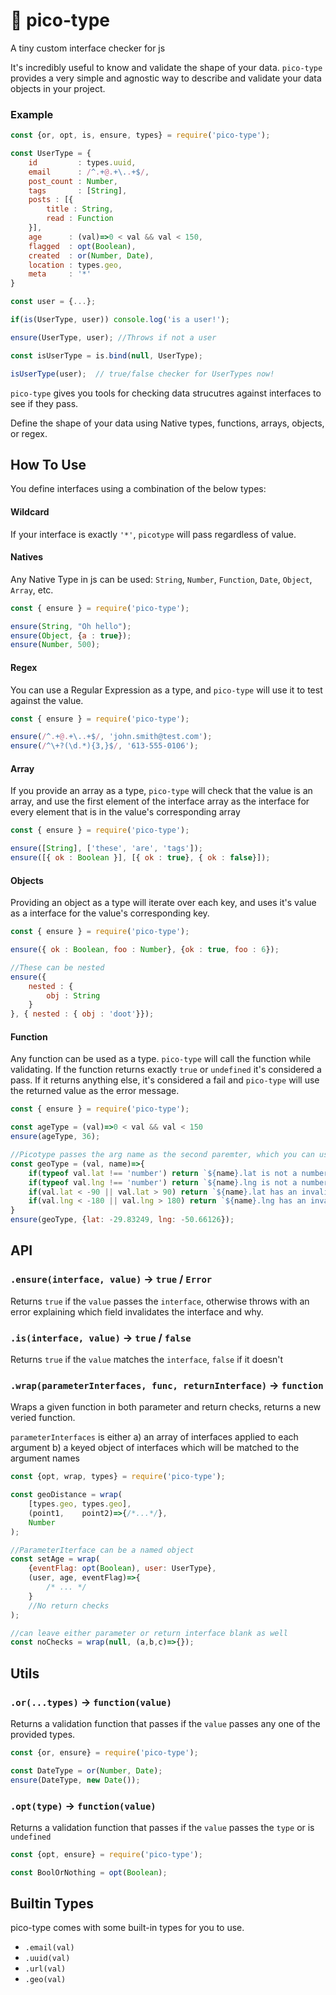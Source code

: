 # 🛂 pico-type
A tiny custom interface checker for js


It's incredibly useful to know and validate the shape of your data. `pico-type` provides a very simple and agnostic way to describe and validate your data objects in your project.

### Example
```js
const {or, opt, is, ensure, types} = require('pico-type');

const UserType = {
	id         : types.uuid,
	email      : /^.+@.+\..+$/,
	post_count : Number,
	tags       : [String],
	posts : [{
		title : String,
		read : Function
	}],
	age      : (val)=>0 < val && val < 150,
	flagged  : opt(Boolean),
	created  : or(Number, Date),
	location : types.geo,
	meta     : '*'
}

const user = {...};

if(is(UserType, user)) console.log('is a user!');

ensure(UserType, user); //Throws if not a user

const isUserType = is.bind(null, UserType);

isUserType(user);  // true/false checker for UserTypes now!
```

`pico-type` gives you tools for checking data strucutres against interfaces to see if they pass.

Define the shape of your data using Native types, functions, arrays, objects, or regex.


## How To Use
You define interfaces using a combination of the below types:

#### Wildcard
If your interface is exactly `'*'`, `picotype` will pass regardless of value.

#### Natives
Any Native Type in js can be used: `String`, `Number`, `Function`, `Date`, `Object`, `Array`, etc.


```js
const { ensure } = require('pico-type');

ensure(String, "Oh hello");
ensure(Object, {a : true});
ensure(Number, 500);
```

#### Regex
You can use a Regular Expression as a type, and `pico-type` will use it to test against the value.

```js
const { ensure } = require('pico-type');

ensure(/^.+@.+\..+$/, 'john.smith@test.com');
ensure(/^\+?(\d.*){3,}$/, '613-555-0106');
```

#### Array
If you provide an array as a type, `pico-type` will check that the value is an array, and use the first element of the interface array as the interface for every element that is in the value's corresponding array

```js
const { ensure } = require('pico-type');

ensure([String], ['these', 'are', 'tags']);
ensure([{ ok : Boolean }], [{ ok : true}, { ok : false}]);
```

#### Objects
Providing an object as a type will iterate over each key, and uses it's value as a interface for the value's corresponding key.

```js
const { ensure } = require('pico-type');

ensure({ ok : Boolean, foo : Number}, {ok : true, foo : 6});

//These can be nested
ensure({
	nested : {
		obj : String
	}
}, { nested : { obj : 'doot'}});
```


#### Function
Any function can be used as a type. `pico-type` will call the function while validating. If the function returns exactly `true` or `undefined` it's considered a pass. If it returns anything else, it's considered a fail and `pico-type` will use the returned value as the error message.

```js
const { ensure } = require('pico-type');

const ageType = (val)=>0 < val && val < 150
ensure(ageType, 36);

//Picotype passes the arg name as the second paremter, which you can use in your error messages.
const geoType = (val, name)=>{
	if(typeof val.lat !== 'number') return `${name}.lat is not a number`;
	if(typeof val.lng !== 'number') return `${name}.lng is not a number`;
	if(val.lat < -90 || val.lat > 90) return `${name}.lat has an invalid range`;
	if(val.lng < -180 || val.lng > 180) return `${name}.lng has an invalid range`;
}
ensure(geoType, {lat: -29.83249, lng: -50.66126});
```



## API

### `.ensure(interface, value)` -> `true` / `Error`
Returns `true` if the `value` passes the `interface`, otherwise throws with an error explaining which field invalidates the interface and why.


### `.is(interface, value)` -> `true` / `false`
Returns `true` if the `value` matches the `interface`, `false` if it doesn't


### `.wrap(parameterInterfaces, func, returnInterface)` -> `function`
Wraps a given function in both parameter and return checks, returns a new veried function.

`parameterInterfaces` is either
a) an array of interfaces applied to each argument
b) a keyed object of interfaces which will be matched to the argument names

```js
const {opt, wrap, types} = require('pico-type');

const geoDistance = wrap(
	[types.geo, types.geo],
	(point1,    point2)=>{/*...*/},
	Number
);

//ParameterIterface can be a named object
const setAge = wrap(
	{eventFlag: opt(Boolean), user: UserType},
	(user, age, eventFlag)=>{
		/* ... */
	}
	//No return checks
);

//can leave either parameter or return interface blank as well
const noChecks = wrap(null, (a,b,c)=>{});
```


## Utils

### `.or(...types)` -> `function(value)`
Returns a validation function that passes if the `value` passes any one of the provided types.

```js
const {or, ensure} = require('pico-type');

const DateType = or(Number, Date);
ensure(DateType, new Date());
```

### `.opt(type)` -> `function(value)`
Returns a validation function that passes if the `value` passes the `type` or is `undefined`

```js
const {opt, ensure} = require('pico-type');

const BoolOrNothing = opt(Boolean);

```


## Builtin Types

pico-type comes with some built-in types for you to use.

- `.email(val)`
- `.uuid(val)`
- `.url(val)`
- `.geo(val)`




